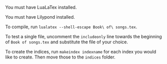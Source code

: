 You must have LuaLaTex installed.

You must have Lilypond installed.

To compile, run `lualatex --shell-escape Book\ of\ songs.tex`.

To test a single file, uncomment the `includeonly` line towards the beginning of `Book of songs.tex` and substitute the file of your choice.

To create the indices, run `makeindex indexname` for each index you would like to create. Then move those to the `indices` folder.
